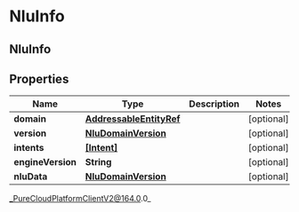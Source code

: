 # NluInfo

## NluInfo

## Properties

|Name | Type | Description | Notes|
|------------ | ------------- | ------------- | -------------|
| **domain** | [**AddressableEntityRef**](AddressableEntityRef) |  | [optional] |
| **version** | [**NluDomainVersion**](NluDomainVersion) |  | [optional] |
| **intents** | [**[Intent]**](Intent) |  | [optional] |
| **engineVersion** | **String** |  | [optional] |
| **nluData** | [**NluDomainVersion**](NluDomainVersion) |  | [optional] |



_PureCloudPlatformClientV2@164.0.0_
